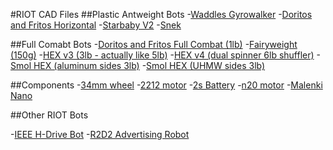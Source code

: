 #RIOT CAD Files
##Plastic Antweight Bots
-[Waddles Gyrowalker](https://a360.co/3E35Bz1)
-[Doritos and Fritos Horizontal](https://a360.co/47Dua30)
-[Starbaby V2](https://a360.co/3YL9C4D)
-[Snek](https://a360.co/44fYNZI)

##Full Comabt Bots
-[Doritos and Fritos Full Combat (1lb)](https://a360.co/3YJ9Vgq)
-[Fairyweight (150g)](https://a360.co/3YL9C4D)
-[HEX v3 (3lb - actually like 5lb)](https://a360.co/44ePER6)
-[HEX v4 (dual spinner 6lb shuffler)](https://a360.co/3soegJG)
-[Smol HEX (aluminum sides 3lb)](https://a360.co/45h6hwP)
-[Smol HEX (UHMW sides 3lb)](https://a360.co/3sgrXKW)

##Components
-[34mm wheel](https://a360.co/47FkmFH)
-[2212 motor](https://a360.co/45xzYtd)
-[2s Battery](https://a360.co/3YHceAu)
-[n20 motor](https://a360.co/3DphZJO)
-[Malenki Nano](https://a360.co/3E5gbFU)

##Other RIOT Bots
<!-- -IEEE Underwater bot -->
-[IEEE H-Drive Bot](https://a360.co/3OFBr9T)
-[R2D2 Advertising Robot](https://a360.co/3QM0sTz)
